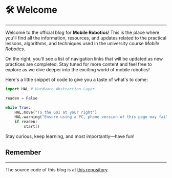 # 🛠️ Welcome
<hr>

Welcome to the official blog for **Mobile Robotics**! This is the place where you'll find all the information, resources, and updates related to the practical lessons, algorithms, and techniques used in the university course _Mobile Robotics_.

On the right, you'll see a list of navigation links that will be updated as new practices are completed. Stay tuned for more content and feel free to explore as we dive deeper into the exciting world of mobile robotics!

Here's a little snippet of code to give you a taste of what's to come:

```python
import HAL # Hardware Abstraction Layer

readen = False

while True:
    HAL.move("To the GUI at your right")
    HAL.warning("Ensure using a PC, phone version of this page may fail :/ ")
    if readen:
        start()
```

Stay curious, keep learning, and most importantly—have fun!


## Remember
<hr>

The source code of this blog is at [this repository](https://github.com/SamthinkGit/mobile-robotics-blog).
